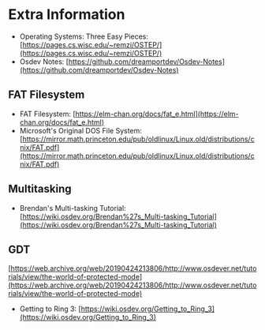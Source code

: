 # Extra Information

- Operating Systems: Three Easy Pieces:
[https://pages.cs.wisc.edu/~remzi/OSTEP/](https://pages.cs.wisc.edu/~remzi/OSTEP/)
- Osdev Notes:
[https://github.com/dreamportdev/Osdev-Notes](https://github.com/dreamportdev/Osdev-Notes)

## FAT Filesystem
- FAT Filesystem:
[https://elm-chan.org/docs/fat_e.html](https://elm-chan.org/docs/fat_e.html)
- Microsoft's Original DOS File System:
[https://mirror.math.princeton.edu/pub/oldlinux/Linux.old/distributions/cnix/FAT.pdf](https://mirror.math.princeton.edu/pub/oldlinux/Linux.old/distributions/cnix/FAT.pdf)

## Multitasking
- Brendan's Multi-tasking Tutorial:
[https://wiki.osdev.org/Brendan%27s_Multi-tasking_Tutorial](https://wiki.osdev.org/Brendan%27s_Multi-tasking_Tutorial)

## GDT
[https://web.archive.org/web/20190424213806/http://www.osdever.net/tutorials/view/the-world-of-protected-mode](https://web.archive.org/web/20190424213806/http://www.osdever.net/tutorials/view/the-world-of-protected-mode)

- Getting to Ring 3:
[https://wiki.osdev.org/Getting_to_Ring_3](https://wiki.osdev.org/Getting_to_Ring_3)